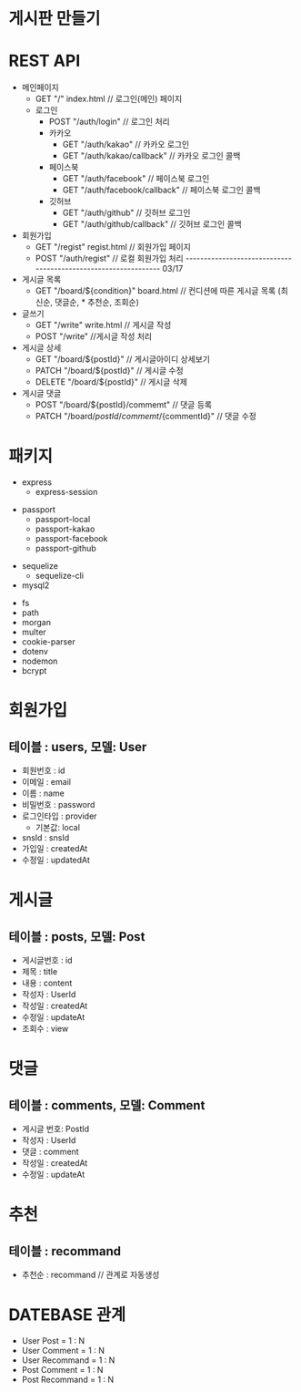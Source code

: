 게시판 만들기
=============

# REST API
* 메인페이지
    * GET "/" index.html  // 로그인(메인) 페이지
    * 로그인
        * POST "/auth/login" // 로그인 처리
        * 카카오
            * GET "/auth/kakao"  // 카카오 로그인
            * GET "/auth/kakao/callback" // 카카오 로그인 콜백
        * 페이스북
            * GET "/auth/facebook"  // 페이스북 로그인
            * GET "/auth/facebook/callback"  // 페이스북 로그인 콜백
        * 깃허브
            * GET "/auth/github"  // 깃허브 로그인
            * GET "/auth/github/callback"  // 깃허브 로그인 콜백
* 회원가입
    * GET "/regist" regist.html // 회원가입 페이지
    * POST "/auth/regist" // 로컬 회원가입 처리
--------------------------------------------------------------- 03/17
* 게시글 목록
    * GET "/board/${condition}" board.html // 컨디션에 따른 게시글 목록 (최신순, 댓글순, * 추천순, 조회순)
* 글쓰기
    * GET "/write" write.html // 게시글 작성
    * POST "/write" //게시글 작성 처리
* 게시글 상세
    * GET "/board/${postId}" // 게시글아이디 상세보기
    * PATCH "/board/${postId}" // 게시글 수정
    * DELETE "/board/${postId}" // 게시글 삭제
* 게시글 댓글
    * POST "/board/${postId}/commemt" // 댓글 등록
    * PATCH "/board/${postId}/commemt/${commentId}" // 댓글 수정

# 패키지
<!-- 프레임워크 -->
* express
    * express-session
<!-- 로그인 -->
* passport
    * passport-local
    * passport-kakao
    * passport-facebook
    * passport-github
<!-- 디비 -->
* sequelize
    * sequelize-cli
* mysql2
<!-- 기타 -->
* fs
* path
* morgan
* multer
* cookie-parser
* dotenv
* nodemon
* bcrypt

# 회원가입
## 테이블 : users, 모델: User
* 회원번호 : id
* 이메일 : email
* 이름 : name
* 비밀번호 : password
* 로그인타입 : provider 
    * 기본값: local
* snsId : snsId
* 가입일 : createdAt
* 수정일 : updatedAt

# 게시글
## 테이블 : posts, 모델: Post
* 게시글번호 : id
* 제목 : title
* 내용 : content
* 작성자 : UserId
* 작성일 : createdAt
* 수정일 : updateAt
* 조회수 : view

# 댓글
## 테이블 : comments, 모델: Comment
* 게시글 번호: PostId
* 작성자 : UserId
* 댓글 : comment
* 작성일 : createdAt
* 수정일 : updateAt

# 추천
## 테이블 : recommand
* 추천순 : recommand    // 관계로 자동생성

# DATEBASE 관계

* User   Post       =   1    :  N
* User   Comment    =   1    :  N
* User   Recommand  =   1    :  N
* Post   Comment    =   1    :  N
* Post   Recommand  =   1    :  N



